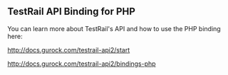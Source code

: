 TestRail API Binding for PHP
----------------------------
 
You can learn more about TestRail's API and how to use the PHP binding here:

http://docs.gurock.com/testrail-api2/start

http://docs.gurock.com/testrail-api2/bindings-php
